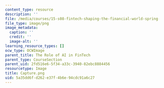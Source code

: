 ```yaml
---
content_type: resource
description: ''
file: /media/courses/15-s08-fintech-shaping-the-financial-world-spring-2020/5a35dd6fd262e37f4b6e94cdc91a6c27_Capture.png
file_type: image/png
image_metadata:
  caption: ''
  credit: ''
  image-alt: ''
learning_resource_types: []
ocw_type: OCWImage
parent_title: The Role of AI in FinTech
parent_type: CourseSection
parent_uid: 2fd516e6-5f34-a33c-3940-82ebc8884456
resourcetype: Image
title: Capture.png
uid: 5a35dd6f-d262-e37f-4b6e-94cdc91a6c27
---
```

